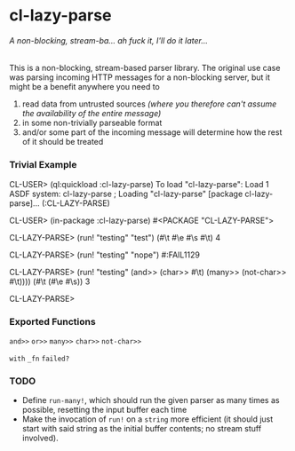 # cl-lazy-parse
###### A non-blocking, stream-ba... ah fuck it, I'll do it later...

This is a non-blocking, stream-based parser library. The original use case was parsing incoming HTTP messages for a non-blocking server, but it might be a benefit anywhere you need to

1. read data from untrusted sources *(where you therefore can't assume the availability of the entire message)*
2. in some non-trivially parseable format
3. and/or some part of the incoming message will determine how the rest of it should be treated

### Trivial Example

CL-USER> (ql:quickload :cl-lazy-parse)
To load "cl-lazy-parse":
  Load 1 ASDF system:
    cl-lazy-parse
; Loading "cl-lazy-parse"
[package cl-lazy-parse]...
(:CL-LAZY-PARSE)

CL-USER> (in-package :cl-lazy-parse)
#<PACKAGE "CL-LAZY-PARSE">

CL-LAZY-PARSE> (run! "testing" "test")
(#\t #\e #\s #\t)
4

CL-LAZY-PARSE> (run! "testing" "nope")
#:FAIL1129

CL-LAZY-PARSE> (run! "testing" (and>> (char>> #\t) (many>> (not-char>> #\t))))
(#\t (#\e #\s))
3

CL-LAZY-PARSE> 

### Exported Functions

`and>>`
`or>>`
`many>>`
`char>>`
`not-char>>`

`with`
`_fn`
`failed?`

### TODO

- Define `run-many!`, which should run the given parser as many times as possible, resetting the input buffer each time
- Make the invocation of `run!` on a `string` more efficient (it should just start with said string as the initial buffer contents; no stream stuff involved).
